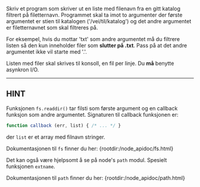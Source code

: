 Skriv et program som skriver ut en liste med filenavn fra en gitt katalog filtrert på filetternavn. Programmet skal ta imot to argumenter der første argumentet er stien til katalogen ('/vei/til/katalog') og det andre argumentet er filetternavnet som skal filtreres på.

For eksempel, hvis du mottar 'txt' som andre argumentet må du filtrere listen så den kun inneholder filer som **slutter på .txt**. Pass på at det andre argumentet ikke vil starte med '.'.

Listen med filer skal skrives til konsoll, en fil per linje. Du **må** benytte asynkron I/O.

----------------------------------------------------------------------
## HINT

Funksjonen `fs.readdir()` tar filsti som første argument og en callback funksjon som andre argumentet. Signaturen til callback funksjonen er:

```js
function callback (err, list) { /* ... */ }
```

der `list` er et array med filnavn stringer.

Dokumentasjonen til `fs` finner du her:
  {rootdir:/node_apidoc/fs.html}

Det kan også være hjelpsomt å se på node's `path` modul. Spesielt funksjonen `extname`.

Dokumentasjonen til `path` finner du her:
  {rootdir:/node_apidoc/path.html}
